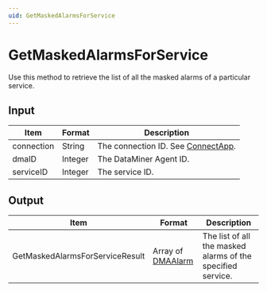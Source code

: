 ```yaml
---
uid: GetMaskedAlarmsForService
---
```


# GetMaskedAlarmsForService

Use this method to retrieve the list of all the masked alarms of a particular service.

## Input

| Item       | Format  | Description                                           |
|------------|---------|-------------------------------------------------------|
| connection | String  | The connection ID. See [ConnectApp](xref:ConnectApp). |
| dmaID      | Integer | The DataMiner Agent ID.                               |
| serviceID  | Integer | The service ID.                                       |

## Output

| Item | Format | Description |
|--|--|--|
| GetMaskedAlarmsForServiceResult | Array of [DMAAlarm](xref:DMAAlarm) | The list of all the masked alarms of the specified service. |
